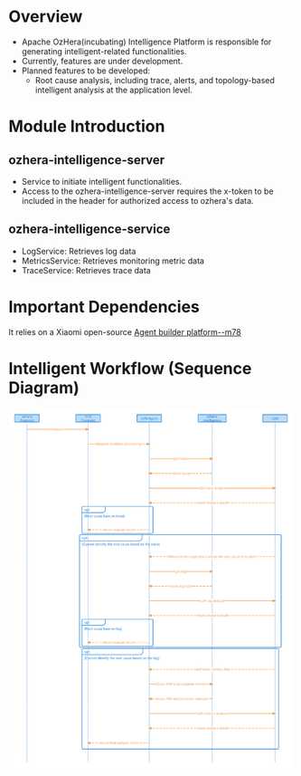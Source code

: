 <!--

    Licensed to the Apache Software Foundation (ASF) under one
    or more contributor license agreements.  See the NOTICE file
    distributed with this work for additional information
    regarding copyright ownership.  The ASF licenses this file
    to you under the Apache License, Version 2.0 (the
    "License"); you may not use this file except in compliance
    with the License.  You may obtain a copy of the License at

      http://www.apache.org/licenses/LICENSE-2.0

    Unless required by applicable law or agreed to in writing,
    software distributed under the License is distributed on an
    "AS IS" BASIS, WITHOUT WARRANTIES OR CONDITIONS OF ANY
    KIND, either express or implied.  See the License for the
    specific language governing permissions and limitations
    under the License.

-->

# Overview
+ Apache OzHera(incubating) Intelligence Platform is responsible for generating intelligent-related functionalities.
+ Currently, features are under development.
+ Planned features to be developed:
    + Root cause analysis, including trace, alerts, and topology-based intelligent analysis at the application level.

# Module Introduction

## ozhera-intelligence-server

+ Service to initiate intelligent functionalities.
+ Access to the ozhera-intelligence-server requires the x-token to be included in the header for authorized access to ozhera's data.

## ozhera-intelligence-service

+ LogService: Retrieves log data
+ MetricsService: Retrieves monitoring metric data
+ TraceService: Retrieves trace data

# Important Dependencies
It relies on a Xiaomi open-source [Agent builder platform--m78](https://github.com/XiaoMi/mone/tree/master/m78-all)

# Intelligent Workflow (Sequence Diagram)
![ozhera-intelligence](../readme/images/ozhera-intelligence.png)